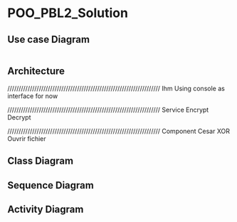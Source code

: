 # POO_PBL2_Solution

## Use case Diagram
<image>

## Architecture
////////////////////////////////////////////////////////////////////
Ihm
  Using console as interface for now

////////////////////////////////////////////////////////////////////
Service
  Encrypt
  Decrypt

////////////////////////////////////////////////////////////////////
Component
  Cesar
  XOR
  Ouvrir fichier
  

## Class Diagram

## Sequence Diagram

## Activity Diagram

